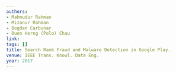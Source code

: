 ```yaml
---
authors:
- Mahmudur Rahman
- Mizanur Rahman
- Bogdan Carbunar
- Duen Horng (Polo) Chau
link:
tags: []
title: Search Rank Fraud and Malware Detection in Google Play.
venue: IEEE Trans. Knowl. Data Eng.
year: 2017
---
```

